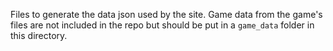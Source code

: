 Files to generate the data json used by the site. Game data from the game's files are not included in the repo but should be put in a `game_data` folder in this directory.